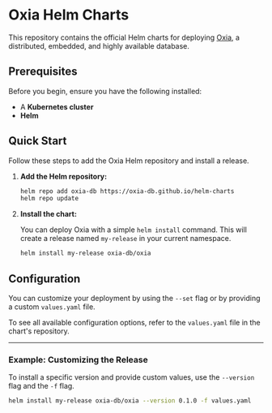# Oxia Helm Charts

This repository contains the official Helm charts for deploying [Oxia](https://github.com/oxia-db/oxia), a distributed, embedded, and highly available database.

## Prerequisites

Before you begin, ensure you have the following installed:

* A **Kubernetes cluster** 
* **Helm**

## Quick Start

Follow these steps to add the Oxia Helm repository and install a release.

1.  **Add the Helm repository:**

    ```bash
    helm repo add oxia-db https://oxia-db.github.io/helm-charts
    helm repo update
    ```

2.  **Install the chart:**

    You can deploy Oxia with a simple `helm install` command. This will create a release named `my-release` in your current namespace.

    ```bash
    helm install my-release oxia-db/oxia
    ```

## Configuration

You can customize your deployment by using the `--set` flag or by providing a custom `values.yaml` file.

To see all available configuration options, refer to the `values.yaml` file in the chart's repository.

---

### Example: Customizing the Release

To install a specific version and provide custom values, use the `--version` flag and the `-f` flag.

```bash
helm install my-release oxia-db/oxia --version 0.1.0 -f values.yaml